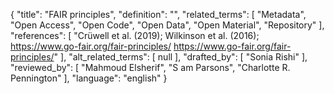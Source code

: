 {
    "title": "FAIR principles",
    "definition": "",
    "related_terms": [
        "Metadata",
        "Open Access",
        "Open Code",
        "Open Data",
        "Open Material",
        "Repository"
    ],
    "references": [
        "Crüwell et al. (2019); Wilkinson et al. (2016); https://www.go-fair.org/fair-principles/ https://www.go-fair.org/fair-principles/"
    ],
    "alt_related_terms": [
        null
    ],
    "drafted_by": [
        "Sonia Rishi"
    ],
    "reviewed_by": [
        "Mahmoud Elsherif",
        "S am Parsons",
        "Charlotte R. Pennington"
    ],
    "language": "english"
}